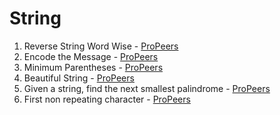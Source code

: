 # String
1) Reverse String Word Wise - [ProPeers](https://www.naukri.com/code360/problems/reverse-string-word-wise_1262348)
2) Encode the Message - [ProPeers](https://www.naukri.com/code360/problems/encode-the-message_699836)
3) Minimum Parentheses - [ProPeers](https://www.naukri.com/code360/problems/mnfrj_1075018?)
4) Beautiful String - [ProPeers](https://www.naukri.com/code360/problems/beautiful-string_1115625)
5) Given a string, find the next smallest palindrome - [ProPeers](https://www.naukri.com/code360/problems/given-a-string-find-the-next-smallest-palindrome_874577)
6) First non repeating character - [ProPeers](https://www.naukri.com/code360/problems/first-non-repeating-character_920324)
